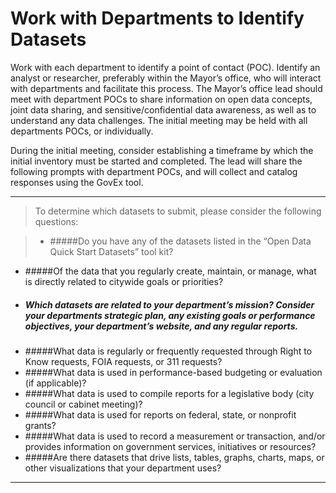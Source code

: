 # Work with Departments to Identify Datasets

Work with each department to identify a point of contact (POC). 
Identify an analyst or researcher, preferably within the Mayor’s office, who will interact with departments and facilitate this process.
The Mayor’s office lead should meet with department POCs to share information on open data concepts, joint data sharing, and sensitive/confidential data awareness, as well as to understand any data challenges. The initial meeting may be held with all departments POCs, or individually.


During the initial meeting, consider establishing a timeframe by which the initial inventory must be started and completed.
The lead will share the following prompts with department POCs, and will collect and catalog responses using the GovEx tool.

_____
> To determine which datasets to submit, please consider the following questions:

>* #####Do you have any of the datasets listed in the “Open Data Quick Start Datasets” tool kit?
* #####Of the data that you regularly create, maintain, or manage, what is directly related to citywide goals or priorities?
* ##### Which datasets are related to your department’s mission? Consider your departments strategic plan, any existing goals or performance objectives, your department’s website, and any regular reports.
* #####What data is regularly or frequently requested through Right to Know requests, FOIA requests, or 311 requests?
* #####What data is used in performance-based budgeting or evaluation (if applicable)?
* #####What data is used to compile reports for a legislative body (city council or cabinet meeting)?
* #####What data is used for reports on federal, state, or nonprofit grants?
* #####What data is used to record a measurement or transaction, and/or provides information on government services, initiatives or resources?
* #####Are there datasets that drive lists, tables, graphs, charts, maps, or other visualizations that your department uses?
------
